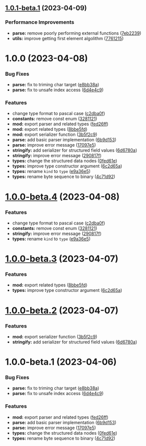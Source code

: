 ## [1.0.1-beta.1](https://github.com/httpland/sfv-parser/compare/1.0.0...1.0.1-beta.1) (2023-04-09)


### Performance Improvements

* **parse:** remove poorly performing external functions ([7eb2239](https://github.com/httpland/sfv-parser/commit/7eb223916844b3c58ff624e0528f39c9f1d05762))
* **utils:** improve getting first element algolithm ([7761215](https://github.com/httpland/sfv-parser/commit/77612150e36366b0f7d5f01a7a166fda21eca9d5))

# 1.0.0 (2023-04-08)


### Bug Fixes

* **parse:** fix to triming char target ([e8bb38a](https://github.com/httpland/sfv-parser/commit/e8bb38a91eacc71c43e9ee3c7262f15796898f34))
* **parse:** fix to unsafe index access ([6d4e4c9](https://github.com/httpland/sfv-parser/commit/6d4e4c9cb52486adf35425f3d710d2c026b39a9a))


### Features

* change type format to pascal case ([c2dba0f](https://github.com/httpland/sfv-parser/commit/c2dba0f2b534b0e21694017d40e34521fc6cad8d))
* **constants:** remove const enum ([3281121](https://github.com/httpland/sfv-parser/commit/3281121dd44bdc576a83d0072971e3b8c4288879))
* **mod:** export parser and related types ([fed26ff](https://github.com/httpland/sfv-parser/commit/fed26ffe27c6d578dd187631b471ff893d3f0ec6))
* **mod:** export related types ([8bbe5fd](https://github.com/httpland/sfv-parser/commit/8bbe5fd6d2cd76d5532117f9ffcd0fa13af1bf3b))
* **mod:** export serializer function ([3b5f2c9](https://github.com/httpland/sfv-parser/commit/3b5f2c9b4218fd5c873611fcdb7e3e3a3c084e6b))
* **parse:** add basic parser implementation ([6b9d153](https://github.com/httpland/sfv-parser/commit/6b9d153b885b48337da858f45cd7b763b6d5f5d6))
* **parse:** improve error message ([17097e5](https://github.com/httpland/sfv-parser/commit/17097e56a188d8d2e4d2399ff234c9be472b0a63))
* **stringify:** add serializer for structured field values ([6d6780a](https://github.com/httpland/sfv-parser/commit/6d6780a718f374f67baef9718c31dfc1eb93239f))
* **stringify:** improve error message ([290817f](https://github.com/httpland/sfv-parser/commit/290817f2cc15a2a0e7ac5a5cc0c3d5b610998c10))
* **types:** change the structured data nodes ([0fed61e](https://github.com/httpland/sfv-parser/commit/0fed61e0c49fded9d942707ef255a39892ee54d9))
* **types:** improve type constructor argument ([6c2d65a](https://github.com/httpland/sfv-parser/commit/6c2d65ac40908292f046b42339ac5a23306d84d3))
* **types:** rename `kind` to `type` ([e9a36e5](https://github.com/httpland/sfv-parser/commit/e9a36e5592d343a654d2fc62b93da67fc8ea20c0))
* **types:** rename byte sequence to binary ([4c71d92](https://github.com/httpland/sfv-parser/commit/4c71d92b38fc6d2f465638f7b3be843bea9ed692))

# [1.0.0-beta.4](https://github.com/httpland/sfv-parser/compare/1.0.0-beta.3...1.0.0-beta.4) (2023-04-08)


### Features

* change type format to pascal case ([c2dba0f](https://github.com/httpland/sfv-parser/commit/c2dba0f2b534b0e21694017d40e34521fc6cad8d))
* **constants:** remove const enum ([3281121](https://github.com/httpland/sfv-parser/commit/3281121dd44bdc576a83d0072971e3b8c4288879))
* **stringify:** improve error message ([290817f](https://github.com/httpland/sfv-parser/commit/290817f2cc15a2a0e7ac5a5cc0c3d5b610998c10))
* **types:** rename `kind` to `type` ([e9a36e5](https://github.com/httpland/sfv-parser/commit/e9a36e5592d343a654d2fc62b93da67fc8ea20c0))

# [1.0.0-beta.3](https://github.com/httpland/sfv-parser/compare/1.0.0-beta.2...1.0.0-beta.3) (2023-04-07)


### Features

* **mod:** export related types ([8bbe5fd](https://github.com/httpland/sfv-parser/commit/8bbe5fd6d2cd76d5532117f9ffcd0fa13af1bf3b))
* **types:** improve type constructor argument ([6c2d65a](https://github.com/httpland/sfv-parser/commit/6c2d65ac40908292f046b42339ac5a23306d84d3))

# [1.0.0-beta.2](https://github.com/httpland/sfv-parser/compare/1.0.0-beta.1...1.0.0-beta.2) (2023-04-07)


### Features

* **mod:** export serializer function ([3b5f2c9](https://github.com/httpland/sfv-parser/commit/3b5f2c9b4218fd5c873611fcdb7e3e3a3c084e6b))
* **stringify:** add serializer for structured field values ([6d6780a](https://github.com/httpland/sfv-parser/commit/6d6780a718f374f67baef9718c31dfc1eb93239f))

# 1.0.0-beta.1 (2023-04-06)


### Bug Fixes

* **parse:** fix to triming char target ([e8bb38a](https://github.com/httpland/sfv-parser/commit/e8bb38a91eacc71c43e9ee3c7262f15796898f34))
* **parse:** fix to unsafe index access ([6d4e4c9](https://github.com/httpland/sfv-parser/commit/6d4e4c9cb52486adf35425f3d710d2c026b39a9a))


### Features

* **mod:** export parser and related types ([fed26ff](https://github.com/httpland/sfv-parser/commit/fed26ffe27c6d578dd187631b471ff893d3f0ec6))
* **parse:** add basic parser implementation ([6b9d153](https://github.com/httpland/sfv-parser/commit/6b9d153b885b48337da858f45cd7b763b6d5f5d6))
* **parse:** improve error message ([17097e5](https://github.com/httpland/sfv-parser/commit/17097e56a188d8d2e4d2399ff234c9be472b0a63))
* **types:** change the structured data nodes ([0fed61e](https://github.com/httpland/sfv-parser/commit/0fed61e0c49fded9d942707ef255a39892ee54d9))
* **types:** rename byte sequence to binary ([4c71d92](https://github.com/httpland/sfv-parser/commit/4c71d92b38fc6d2f465638f7b3be843bea9ed692))
